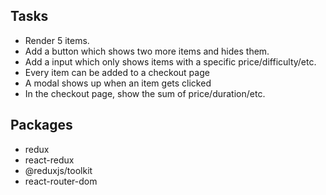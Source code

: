 ## Tasks

- Render 5 items.
- Add a button which shows two more items and hides them.
- Add a input which only shows items with a specific price/difficulty/etc.
- Every item can be added to a checkout page
- A modal shows up when an item gets clicked
- In the checkout page, show the sum of price/duration/etc.

## Packages

- redux
- react-redux
- @reduxjs/toolkit
- react-router-dom

